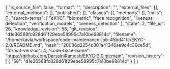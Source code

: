 {
  "is_source_file": false,
  "format": "",
  "description": "",
  "external_files": [],
  "external_methods": [],
  "published": [],
  "classes": [],
  "methods": [],
  "calls": [],
  "search-terms": [
    "eKYC",
    "biometric",
    "face recognition",
    "liveness detection",
    "verification_models",
    "liveness_detection"
  ],
  "state": 2,
  "file_id": 26,
  "knowledge_revision": 58,
  "git_revision": "d1e36568fc828d61f29ebe58995c7a10be68814c",
  "filename": "/home/kavia/workspace/code-maintenance-job-45bd411c/EKYC-2.0/README.md",
  "hash": "20086d2254c801a41346ae9c4c30ce5d",
  "format-version": 4,
  "code-base-name": "https://github.com/DarssiniRamesh/EKYC-2.0.git:main",
  "revision_history": [
    {
      "58": "d1e36568fc828d61f29ebe58995c7a10be68814c"
    }
  ]
}